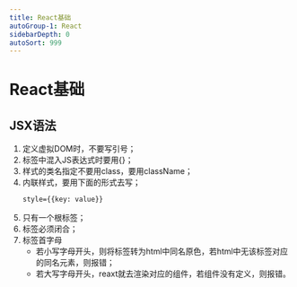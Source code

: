 ```yaml
---
title: React基础
autoGroup-1: React
sidebarDepth: 0
autoSort: 999
---
```


# React基础

## JSX语法
1. 定义虚拟DOM时，不要写引号；
2. 标签中混入JS表达式时要用{}；
3. 样式的类名指定不要用class，要用className；
4. 内联样式，要用下面的形式去写；
   ```html
   style={{key: value}} 
   ```
5. 只有一个根标签；
6. 标签必须闭合；
7. 标签首字母
   - 若小写字母开头，则将标签转为html中同名原色，若html中无该标签对应的同名元素，则报错；
   - 若大写字母开头，reaxt就去渲染对应的组件，若组件没有定义，则报错。